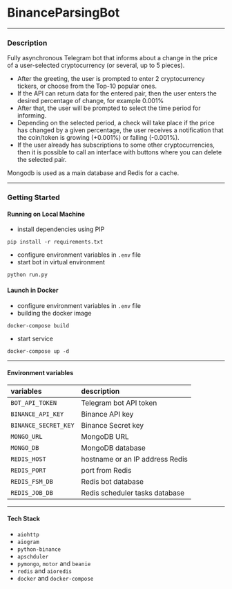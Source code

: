 # BinanceParsingBot
___
### Description

Fully asynchronous Telegram bot that informs about a change in the price of a user-selected cryptocurrency (or several, up to 5 pieces).

+ After the greeting, the user is prompted to enter 2 cryptocurrency tickers, or choose from the Top-10 popular ones.
+ If the API can return data for the entered pair, then the user enters the desired percentage of change, for example 0.001%
+ After that, the user will be prompted to select the time period for informing.
+ Depending on the selected period, a check will take place if the price has changed by a given percentage, the user receives a notification that the coin/token is growing (+0.001%) or falling (-0.001%).
+ If the user already has subscriptions to some other cryptocurrencies, then it is possible to call an interface with buttons where you can delete the selected pair.

Mongodb is used as a main database and Redis for a cache.
___
### Getting Started
#### Running on Local Machine
+ install dependencies using PIP
````
pip install -r requirements.txt 
````
+ configure environment variables in `.env` file
+ start bot in virtual environment
````
python run.py
````
#### Launch in Docker
+ configure environment variables in `.env` file
+ building the docker image
````
docker-compose build
````
+ start service
````
docker-compose up -d
````
____
#### Environment variables
| variables            | description                     |
|:---------------------|:--------------------------------|
| `BOT_API_TOKEN`      | Telegram bot API token          |
| `BINANCE_API_KEY`    | Binance API key                 |
| `BINANCE_SECRET_KEY` | Binance Secret key              |
| `MONGO_URL`          | MongoDB URL                     |
| `MONGO_DB`           | MongoDB database                |
| `REDIS_HOST`         | hostname or an IP address Redis |
| `REDIS_PORT`         | port from Redis                 |
| `REDIS_FSM_DB`       | Redis bot database              |
| `REDIS_JOB_DB`       | Redis scheduler tasks database  |
____
#### Tech Stack
+ `aiohttp`
+ `aiogram`
+ `python-binance`
+ `apschduler`
+ `pymongo`, `motor` and `beanie`
+ `redis` and `aioredis`
+ `docker` and `docker-compose`